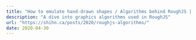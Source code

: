 ```yaml
---
title: "How to emulate hand-drawn shapes / Algorithms behind RoughJS | shihn.ca"
description: "A dive into graphics algorithms used in RoughJS"
url: "https://shihn.ca/posts/2020/roughjs-algorithms/"
date: 2020-04-30
---
```

